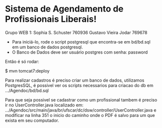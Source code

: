 <h1>Sistema de Agendamento de Profissionais Liberais!</h1>

Grupo WEB 1:
Sophia S. Schuster 760936
Gustavo Vieira Jodar 769678

* Para iniciá-lo, rode o script postgresql que encontra-se em bd/bd.sql em um banco de dados postgresql.
* O Banco de Dados deve ser usuário postgres com senha: password

Então é só rodar:

$ mvn tomcat7:deploy

Para realizar cadastros é preciso criar um banco de dados, utilizamos PostgresSQL, é possivel ver os scripts necessarios para criacao do db em .../Agendoc/bd/bd.sql

Para que seja possivel se cadastrar como um profissional tambem é preciso ir no UserController.java localizado em: .../Agendoc/src/main/java/br/ufscar/dc/dsw/controller/UserController.java e modificar na linha 351 o inicio do caminho onde o PDF é salvo para um que exista em seu computador. 
